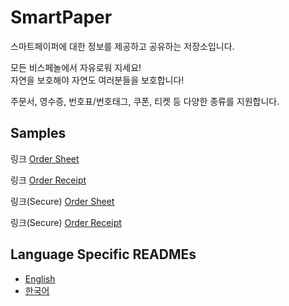# SmartPaper

스마트페이퍼에 대한 정보를 제공하고 공유하는 저장소입니다.

모든 비스페놀에서 자유로워 지세요!</br>
자연을 보호해야 자연도 여러분들을 보호합니다!

주문서, 영수증, 번호표/번호태그, 쿠폰, 티켓 등 다양한 종류를 지원합니다. 

## Samples

링크 [Order Sheet](http://127.0.0.1:5011/?/smart_paper?type=url&url=https%3A%2F%2Fsmart-paper.github.io%2FSmartPaper%2Fsamples%2Forder_sheet_001.json)

링크 [Order Receipt](http://127.0.0.1:5011/?/smart_paper?type=url&url=https%3A%2F%2Fsmart-paper.github.io%2FSmartPaper%2Fsamples%2Forder_receipt_001.json)

링크(Secure) [Order Sheet](https://app.publicplatform.co.kr/?/smart_paper?type=surl&url=AQV%2Bw0n5tUDhm%2BWEyX26PJNRA2QVb%2Fw3wq24e7QsYecWoevx3MfeqtW%2FLmIv64R6tEc1jYZu2ZoYl%2BtL6JowXaOfGhfM7endutkOseiRSXg%3D&iv=EBESExQVFhcYGRobHB0eHw%3D%3D&keyBits=256)

링크(Secure) [Order Receipt](https://app.publicplatform.co.kr/?/smart_paper?type=surl&url=AQV%2Bw0n5tUDhm%2BWEyX26PJNRA2QVb%2Fw3wq24e7QsYecWoevx3MfeqtW%2FLmIv64R6tEc1jYZu2ZoYl%2BtL6JoxUKWfBziIgujD%2B5YOter3OHo%3D&iv=EBESExQVFhcYGRobHB0eHw%3D%3D&keyBits=256)

## Language Specific READMEs

* [English](README.md)
* [한국어](README.ko.md)